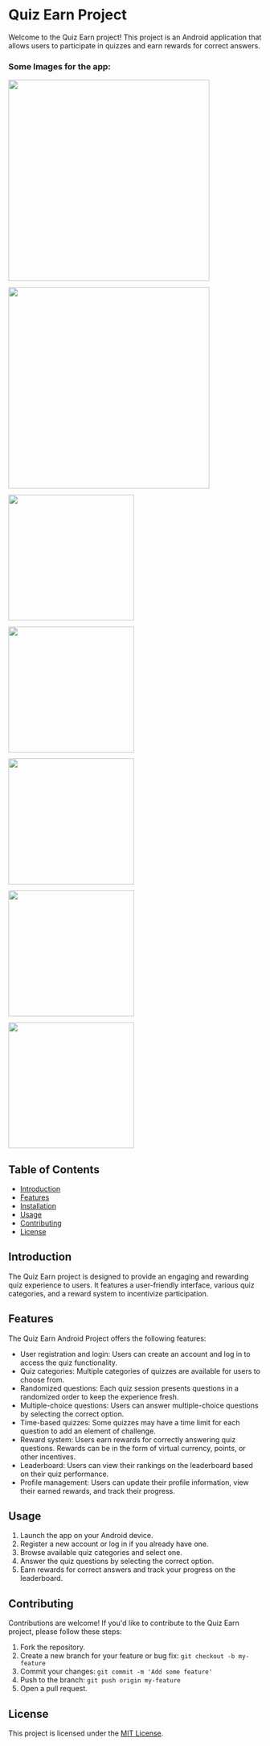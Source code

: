 # Quiz Earn Project

Welcome to the Quiz Earn project! This project is an Android application that allows users to participate in quizzes and earn rewards for correct answers.

### Some Images for the app:

<div align="center">
  <div style="display: flex; flex-wrap: wrap; gap: 12px">

<img width="400px" src="https://github.com/rishavchanda/Quiz-Earn/assets/64485885/f54ffe1b-cddd-4a40-9cea-3b6a2018c82a"/>
<img width="400px" src="https://github.com/rishavchanda/Quiz-Earn/assets/64485885/c1b061d1-d9d0-42ef-9f1c-0412d14bc4f6"/>
<img width="250px" src="https://github.com/rishavchanda/Quiz-Earn/assets/64485885/32519be8-dae3-4abe-92da-4a9e29703916"/>
          
<img width="250px" src="https://github.com/rishavchanda/Quiz-Earn/assets/64485885/ec58f2a4-1e3e-47b0-a5aa-78d75ab755b9"/>
    
<img width="250px" src="https://github.com/rishavchanda/Quiz-Earn/assets/64485885/c1a849d0-8fb7-4000-99ab-1475e5dda203"/>
          
<img width="250px" src="https://github.com/rishavchanda/Quiz-Earn/assets/64485885/77fbe085-1cab-4fb6-84b3-395341665a29"/>
    
<img width="250px" src="https://github.com/rishavchanda/Quiz-Earn/assets/64485885/59dd75de-217b-4cdc-b9a3-20d8c1560c6b"/>
  </div>
</div>

## Table of Contents

- [Introduction](#introduction)
- [Features](#features)
- [Installation](#installation)
- [Usage](#usage)
- [Contributing](#contributing)
- [License](#license)

## Introduction

The Quiz Earn project is designed to provide an engaging and rewarding quiz experience to users. It features a user-friendly interface, various quiz categories, and a reward system to incentivize participation.

## Features

The Quiz Earn Android Project offers the following features:

- User registration and login: Users can create an account and log in to access the quiz functionality.
- Quiz categories: Multiple categories of quizzes are available for users to choose from.
- Randomized questions: Each quiz session presents questions in a randomized order to keep the experience fresh.
- Multiple-choice questions: Users can answer multiple-choice questions by selecting the correct option.
- Time-based quizzes: Some quizzes may have a time limit for each question to add an element of challenge.
- Reward system: Users earn rewards for correctly answering quiz questions. Rewards can be in the form of virtual currency, points, or other incentives.
- Leaderboard: Users can view their rankings on the leaderboard based on their quiz performance.
- Profile management: Users can update their profile information, view their earned rewards, and track their progress.

## Usage

1. Launch the app on your Android device.
2. Register a new account or log in if you already have one.
3. Browse available quiz categories and select one.
4. Answer the quiz questions by selecting the correct option.
5. Earn rewards for correct answers and track your progress on the leaderboard.

## Contributing

Contributions are welcome! If you'd like to contribute to the Quiz Earn project, please follow these steps:

1. Fork the repository.
2. Create a new branch for your feature or bug fix: `git checkout -b my-feature`
3. Commit your changes: `git commit -m 'Add some feature'`
4. Push to the branch: `git push origin my-feature`
5. Open a pull request.

## License

This project is licensed under the [MIT License](LICENSE).
